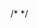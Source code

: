 <!DOCTYPE html>
<html lang="e">
    <head>
        /* <meta charset="UTF-8"> */
        <meta name="viewport" content="width=device-width, initial-scale=1.0">
        <title>Virtue Greens</title>
        <style>
            body {
                background-color: sagegreen
                color: black
                font-family: quicksand
                text-align: center;
                padding: 50px
            }
        </style>
    </head>
</html>

